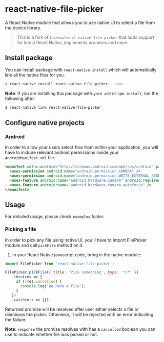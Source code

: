 # react-native-file-picker

A React Native module that allows you to use native UI to select a file from the device library.

> This is a fork of `Lichwa/react-native-file-picker` that adds support for latest React Native, implements promises and more.

## Install package

You can install package with `react-native install` which will automatically link all the native files for you.

```bash
$ react-native install react-native-file-picker --save
```

**Note**: If you are installing this package with `yarn add` or `npm install`, run the following after:

```bash
$ react-native link react-native-file-picker
```

## Configure native projects

### Android

In order to allow your users select files from within your application, you will have to include relevant android permissions inside your `AndroidManifest.xml` file.

```xml
<manifest xmlns:android="http://schemas.android.com/apk/res/android" package="com.myApp">
  <uses-permission android:name="android.permission.CAMERA" />
  <uses-permission android:name="android.permission.WRITE_EXTERNAL_STORAGE"/>
  <uses-feature android:name="android.hardware.camera" android:required="true"/>
  <uses-feature android:name="android.hardware.camera.autofocus" />
</manifest>
```

## Usage

For detailed usage, please check `examples` folder.

### Picking a file

In order to pick any file using native UI, you'll have to import FilePicker module and call `pickFile` method on it.

1. In your React Native javascript code, bring in the native module:

```js
import FilePicker from 'react-native-file-picker';

FilePicker.pickFile({ title: 'Pick something', type: '*/*' })
   .then(res => {
     if (!res.cancelled) {
       console.log('We have a file');
     } 
   })
   .catch(err => {});
```

Returned promise will be resolved after user either selects a file or dismisses the picker. Otherwise, it will be rejected with an error indicating the failure.

**Note**: `response` the promise resolves with has a `cancelled` boolean you can use to indicate whether file was picked or not.
